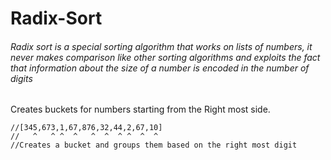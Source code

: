 # Radix-Sort
###### Radix sort is a special sorting algorithm that works on lists of numbers, it never makes comparison like other sorting algorithms and exploits the fact that information about the size of a number is encoded in the number of digits 

Creates buckets for numbers starting from the Right most side.
```
//[345,673,1,67,876,32,44,2,67,10]
//   ^   ^ ^  ^   ^  ^  ^ ^  ^  ^ 
//Creates a bucket and groups them based on the right most digit

```